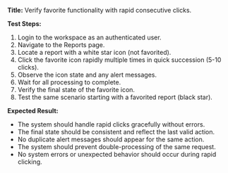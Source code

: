 **Title:** Verify favorite functionality with rapid consecutive clicks.

**Test Steps:**
1. Login to the workspace as an authenticated user.
2. Navigate to the Reports page.
3. Locate a report with a white star icon (not favorited).
4. Click the favorite icon rapidly multiple times in quick succession (5-10 clicks).
5. Observe the icon state and any alert messages.
6. Wait for all processing to complete.
7. Verify the final state of the favorite icon.
8. Test the same scenario starting with a favorited report (black star).

**Expected Result:**
- The system should handle rapid clicks gracefully without errors.
- The final state should be consistent and reflect the last valid action.
- No duplicate alert messages should appear for the same action.
- The system should prevent double-processing of the same request.
- No system errors or unexpected behavior should occur during rapid clicking.